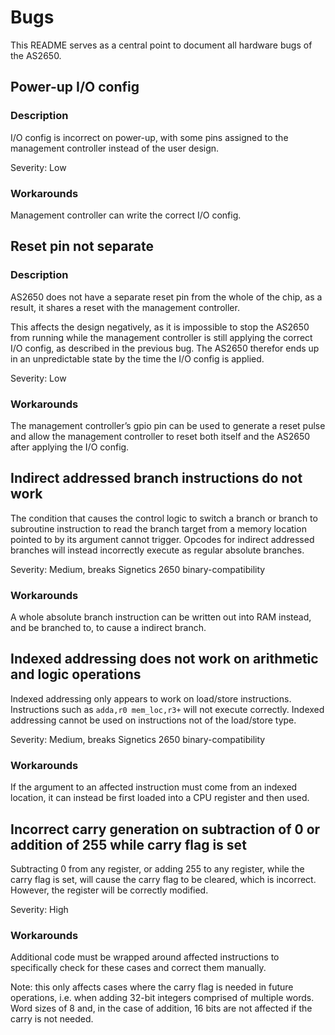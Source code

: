# Bugs
This README serves as a central point to document all hardware bugs of the AS2650.

## Power-up I/O config
### Description
I/O config is incorrect on power-up, with some pins assigned to the management controller instead of the user design.

Severity: Low
### Workarounds
Management controller can write the correct I/O config.

## Reset pin not separate
### Description
AS2650 does not have a separate reset pin from the whole of the chip, as a result, it shares a reset with the management controller.

This affects the design negatively, as it is impossible to stop the AS2650 from running while the management controller is still applying the correct I/O config, as described in the previous bug. The AS2650 therefor ends up in an unpredictable state by the time the I/O config is applied.

Severity: Low
### Workarounds
The management controller’s gpio pin can be used to generate a reset pulse and allow the management controller to reset both itself and the AS2650 after applying the I/O config.

## Indirect addressed branch instructions do not work
The condition that causes the control logic to switch a branch or branch to subroutine instruction to read the branch target from a memory location pointed to by its argument cannot trigger.
Opcodes for indirect addressed branches will instead incorrectly execute as regular absolute branches.

Severity: Medium, breaks Signetics 2650 binary-compatibility
### Workarounds
A whole absolute branch instruction can be written out into RAM instead, and be branched to, to cause a indirect branch.

## Indexed addressing does not work on arithmetic and logic operations
Indexed addressing only appears to work on load/store instructions. Instructions such as `adda,r0 mem_loc,r3+` will not execute correctly. Indexed addressing cannot be used on instructions not of the load/store type.

Severity: Medium, breaks Signetics 2650 binary-compatibility
### Workarounds
If the argument to an affected instruction must come from an indexed location, it can instead be first loaded into a CPU register and then used.

## Incorrect carry generation on subtraction of 0 or addition of 255 while carry flag is set
Subtracting 0 from any register, or adding 255 to any register, while the carry flag is set, will cause the carry flag to be cleared, which is incorrect. However, the register will be correctly modified.

Severity: High
### Workarounds
Additional code must be wrapped around affected instructions to specifically check for these cases and correct them manually.

Note: this only affects cases where the carry flag is needed in future operations, i.e. when adding 32-bit integers comprised of multiple words. Word sizes of 8 and, in the case of addition, 16 bits are not affected if the carry is not needed.
